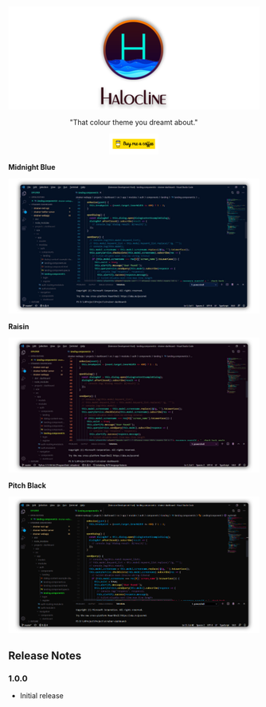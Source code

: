 <p align="center"> 
    <img src="https://raw.githubusercontent.com/nishanc/halocline/master/images/cover.png" alt="Cover">
</p>

<div align="center">
"That colour theme you dreamt about."
</div>


<p align="center"> 
    <a href="https://www.buymeacoffee.com/nishanc">
        <img src="https://raw.githubusercontent.com/nishanc/halocline/master/images/button_yellow.png" alt="Donate" style="width:100px;height: auto;">
    </a>
</p>

**Midnight Blue**

![Midnight Blue](/images/midnight_blue.png)

**Raisin**

![Raisin](/images/raisin.png)

**Pitch Black**

![Pitch Black](/images/pitch_black.png)

## Release Notes
### 1.0.0

- Initial release